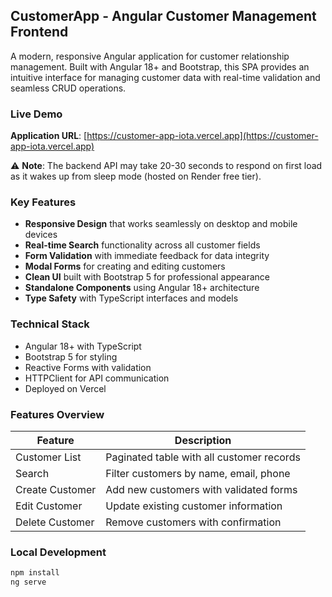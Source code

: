 ## CustomerApp - Angular Customer Management Frontend

A modern, responsive Angular application for customer relationship management. Built with Angular 18+ and Bootstrap, this SPA provides an intuitive interface for managing customer data with real-time validation and seamless CRUD operations.

### Live Demo
**Application URL**: [https://customer-app-iota.vercel.app](https://customer-app-iota.vercel.app)

⚠️ **Note**: The backend API may take 20-30 seconds to respond on first load as it wakes up from sleep mode (hosted on Render free tier).

### Key Features
- **Responsive Design** that works seamlessly on desktop and mobile devices
- **Real-time Search** functionality across all customer fields
- **Form Validation** with immediate feedback for data integrity
- **Modal Forms** for creating and editing customers
- **Clean UI** built with Bootstrap 5 for professional appearance
- **Standalone Components** using Angular 18+ architecture
- **Type Safety** with TypeScript interfaces and models

### Technical Stack
- Angular 18+ with TypeScript
- Bootstrap 5 for styling
- Reactive Forms with validation
- HTTPClient for API communication
- Deployed on Vercel

### Features Overview
| Feature | Description |
|---------|-------------|
| Customer List | Paginated table with all customer records |
| Search | Filter customers by name, email, phone |
| Create Customer | Add new customers with validated forms |
| Edit Customer | Update existing customer information |
| Delete Customer | Remove customers with confirmation |

### Local Development
```bash
npm install
ng serve
